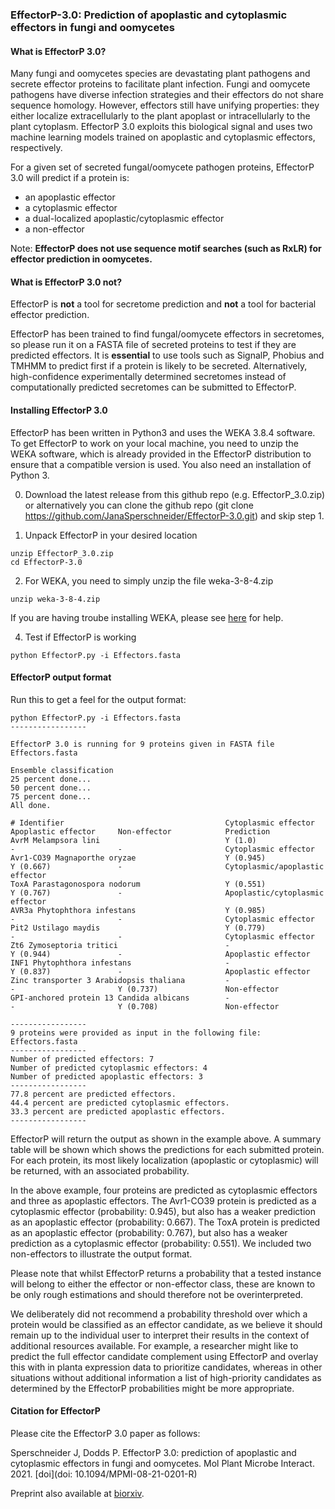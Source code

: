### EffectorP-3.0: Prediction of apoplastic and cytoplasmic effectors in fungi and oomycetes

#### What is EffectorP 3.0?

Many fungi and oomycetes species are devastating plant pathogens and secrete effector proteins to facilitate plant infection. Fungi and oomycete pathogens have diverse infection strategies and their effectors do not share sequence homology. However, effectors still have unifying properties: they either localize extracellularly to the plant apoplast or intracellularly to the plant cytoplasm. EffectorP 3.0 exploits this biological signal and uses two machine learning models trained on apoplastic and cytoplasmic effectors, respectively.

For a given set of secreted fungal/oomycete pathogen proteins, EffectorP 3.0 will predict if a protein is:
* an apoplastic effector
* a cytoplasmic effector
* a dual-localized apoplastic/cytoplasmic effector
* a non-effector

Note: **EffectorP does not use sequence motif searches (such as RxLR) for effector prediction in oomycetes.**

#### What is EffectorP 3.0 not?

EffectorP is **not** a tool for secretome prediction and **not** a tool for bacterial effector prediction. 

EffectorP has been trained to find fungal/oomycete effectors in secretomes, so please run it on a FASTA file of secreted proteins 
to test if they are predicted effectors. It is **essential** 
to use tools such as SignalP, Phobius and TMHMM	to predict first if a protein is likely to be secreted.
Alternatively, high-confidence experimentally determined secretomes instead of computationally predicted secretomes can be submitted to EffectorP. 

#### Installing EffectorP 3.0

EffectorP has been written in Python3 and uses the WEKA 3.8.4 software. To get EffectorP to work on your local machine, you need to unzip the WEKA software, which is already provided in the EffectorP distribution to ensure that a compatible version is used. You also need an installation of Python 3.

0. Download the latest release from this github repo (e.g. EffectorP_3.0.zip) or alternatively you can clone the github repo (git clone https://github.com/JanaSperschneider/EffectorP-3.0.git) and skip step 1.

1. Unpack EffectorP in your desired location
```
unzip EffectorP_3.0.zip
cd EffectorP-3.0
```

2. For WEKA, you need to simply unzip the file weka-3-8-4.zip
```
unzip weka-3-8-4.zip
```
If you are having troube installing WEKA, please see [here](https://www.cs.waikato.ac.nz/~ml/weka/index.html) for help. 

4. Test if EffectorP is working
```
python EffectorP.py -i Effectors.fasta
```

#### EffectorP output format
Run this to get a feel for the output format:
```
python EffectorP.py -i Effectors.fasta
-----------------

EffectorP 3.0 is running for 9 proteins given in FASTA file Effectors.fasta

Ensemble classification
25 percent done...
50 percent done...
75 percent done...
All done.

# Identifier                                    Cytoplasmic effector    Apoplastic effector     Non-effector            Prediction
AvrM Melampsora lini                            Y (1.0)                 -                       -                       Cytoplasmic effector
Avr1-CO39 Magnaporthe oryzae                    Y (0.945)               Y (0.667)               -                       Cytoplasmic/apoplastic effector
ToxA Parastagonospora nodorum                   Y (0.551)               Y (0.767)               -                       Apoplastic/cytoplasmic effector
AVR3a Phytophthora infestans                    Y (0.985)               -                       -                       Cytoplasmic effector
Pit2 Ustilago maydis                            Y (0.779)               -                       -                       Cytoplasmic effector
Zt6 Zymoseptoria tritici                        -                       Y (0.944)               -                       Apoplastic effector
INF1 Phytophthora infestans                     -                       Y (0.837)               -                       Apoplastic effector
Zinc transporter 3 Arabidopsis thaliana         -                       -                       Y (0.737)               Non-effector
GPI-anchored protein 13 Candida albicans        -                       -                       Y (0.708)               Non-effector

-----------------
9 proteins were provided as input in the following file: Effectors.fasta
-----------------
Number of predicted effectors: 7
Number of predicted cytoplasmic effectors: 4
Number of predicted apoplastic effectors: 3
-----------------
77.8 percent are predicted effectors.
44.4 percent are predicted cytoplasmic effectors.
33.3 percent are predicted apoplastic effectors.
-----------------
```

EffectorP will return the output as shown in the example above. A summary table will be shown which shows the predictions for each submitted protein.
For each protein, its most likely localization (apoplastic or cytoplasmic) will be returned, with an associated probability.

In the above example, four proteins are predicted as cytoplasmic effectors and three as apoplastic effectors. 
The Avr1-CO39 protein is predicted as a cytoplasmic effector (probability: 0.945), but also has a weaker prediction as an apoplastic effector (probability: 0.667). 
The ToxA protein is predicted as an apoplastic effector (probability: 0.767), but also has a weaker prediction as a cytoplasmic effector (probability: 0.551).
We included two non-effectors to illustrate the output format. 

Please note that whilst EffectorP returns a probability that a tested instance will belong to either the effector or non-effector class, these are known to be only rough estimations and should therefore not be overinterpreted.

We deliberately did not recommend a probability threshold over which a protein would be classified as an effector candidate, as we believe it should remain up to the individual user to interpret their results in the context of additional resources available. For example, a researcher might like to predict the full effector candidate complement using EffectorP and overlay this with in planta expression data to prioritize candidates, whereas in other situations without additional information a list of high-priority candidates as determined by the EffectorP probabilities might be more appropriate. 

#### Citation for EffectorP 

Please cite the EffectorP 3.0 paper as follows:

Sperschneider J, Dodds P. EffectorP 3.0: prediction of apoplastic and cytoplasmic effectors in fungi and oomycetes. Mol Plant Microbe Interact. 2021. [doi](doi: 10.1094/MPMI-08-21-0201-R)

Preprint also available at [biorxiv](https://www.biorxiv.org/content/10.1101/2021.07.28.454080v1).
